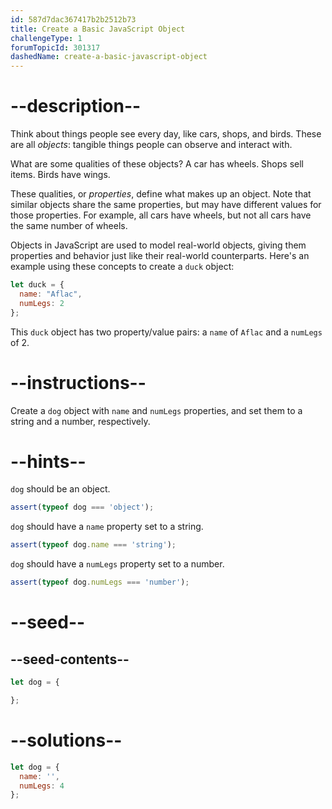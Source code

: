 ```yaml
---
id: 587d7dac367417b2b2512b73
title: Create a Basic JavaScript Object
challengeType: 1
forumTopicId: 301317
dashedName: create-a-basic-javascript-object
---
```


# --description--

Think about things people see every day, like cars, shops, and birds. These are all <dfn>objects</dfn>: tangible things people can observe and interact with.

What are some qualities of these objects? A car has wheels. Shops sell items. Birds have wings.

These qualities, or <dfn>properties</dfn>, define what makes up an object. Note that similar objects share the same properties, but may have different values for those properties. For example, all cars have wheels, but not all cars have the same number of wheels.

Objects in JavaScript are used to model real-world objects, giving them properties and behavior just like their real-world counterparts. Here's an example using these concepts to create a `duck` object:

```js
let duck = {
  name: "Aflac",
  numLegs: 2
};
```

This `duck` object has two property/value pairs: a `name` of `Aflac` and a `numLegs` of 2.

# --instructions--

Create a `dog` object with `name` and `numLegs` properties, and set them to a string and a number, respectively.

# --hints--

`dog` should be an object.

```js
assert(typeof dog === 'object');
```

`dog` should have a `name` property set to a string.

```js
assert(typeof dog.name === 'string');
```

`dog` should have a `numLegs` property set to a number.

```js
assert(typeof dog.numLegs === 'number');
```

# --seed--

## --seed-contents--

```js
let dog = {

};
```

# --solutions--

```js
let dog = {
  name: '',
  numLegs: 4
};
```
